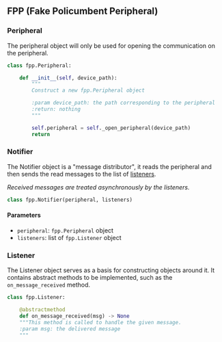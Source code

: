 ## FPP (Fake Policumbent Peripheral)

### Peripheral

The peripheral object will only be used for opening the communication on the
peripheral.

```python
class fpp.Peripheral:

    def __init__(self, device_path):
        """
        Construct a new fpp.Peripheral object

        :param device_path: the path corresponding to the peripheral
        :return: nothing
        """

        self.peripheral = self._open_peripheral(device_path)
        return
```

### Notifier

The Notifier object is a "message distributor", it reads the peripheral and then
sends the read messages to the list of [listeners](#listener).

_Received messages are treated asynchronously by the listeners._

```python
class fpp.Notifier(peripheral, listeners)
```

#### Parameters

- `peripheral`: `fpp.Peripheral` object
- `listeners`: list of `fpp.Listener` object

### Listener

The Listener object serves as a basis for constructing objects around it. It
contains abstract methods to be implemented, such as the `on_message_received`
method.

```python
class fpp.Listener:

    @abstractmethod
    def on_message_received(msg) -> None
    """This method is called to handle the given message.
    :param msg: the delivered message
    """
```